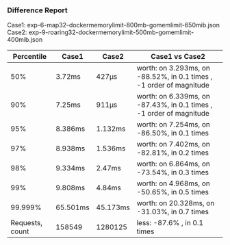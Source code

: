 ### Difference Report
Case1: exp-6-map32-dockermemorylimit-800mb-gomemlimit-650mib.json
Case2: exp-9-roaring32-dockermemorylimit-500mb-gomemlimit-400mib.json

|Percentile|Case1|Case2|Case1 vs Case2|
|---|---|---|---|
|50%|3.72ms|427µs|worth: on 3.293ms, on -88.52%, in 0.1 times , -1 order of magnitude|
|90%|7.25ms|911µs|worth: on 6.339ms, on -87.43%, in 0.1 times , -1 order of magnitude|
|95%|8.386ms|1.132ms|worth: on 7.254ms, on -86.50%, in 0.1 times |
|97%|8.938ms|1.536ms|worth: on 7.402ms, on -82.81%, in 0.2 times |
|98%|9.334ms|2.47ms|worth: on 6.864ms, on -73.54%, in 0.3 times |
|99%|9.808ms|4.84ms|worth: on 4.968ms, on -50.65%, in 0.5 times |
|99.999%|65.501ms|45.173ms|worth: on 20.328ms, on -31.03%, in 0.7 times |
|Requests, count|158549|1280125|less: -87.6% , in 0.1 times |
